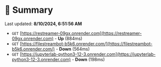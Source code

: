 # 📖 Summary
Last updated: **8/10/2024, 6:51:56 AM**

- `GET` [https://restreamer-09gx.onrender.com](https://restreamer-09gx.onrender.com) - **Up** (884ms)
- `GET` [https://filestreambot-b5k6.onrender.com/](https://filestreambot-b5k6.onrender.com/) - **Down** (564ms)
- `GET` [https://jupyterlab-python3-12-3.onrender.com](https://jupyterlab-python3-12-3.onrender.com) - **Down** (198ms)
